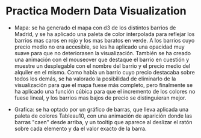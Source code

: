 # Practica Modern Data Visualization

* Mapa: se ha generado el mapa con d3 de los distintos barrios de Madrid, y se ha aplicado una paleta de color interpolada para reflejar los barrios mas caros en rojo y los mas baratos en verde.
A los barrios cuyo precio medio no era accesible, se les ha aplicado una opacidad muy suave para que no deteriorasen la visualización. También se ha creado una animación con el mouseover que destaque el barrio en cuestión y muestre un desplegable con el nombre del barrio y el precio medio del alquiler en el mismo.
Como había un barrio cuyo precio destacaba sobre todos los demás, se ha valorado la posibilidad de eliminarlo de la visualización para que el mapa fuese más completo, pero finalmente se ha aplicado una función cúbica para que el incremento de los colores no fuese lineal, y los barrios mas bajos de precio se distinguieran mejor.

* Grafica: se ha optado por un gráfico de barras, que lleva aplicada una paleta de colores Tableau10, con una animación de aparición donde las barras "caen" desde arriba, y un tooltip que aparece al deslizar el ratón sobre cada elemento y da el valor exacto de la barra.